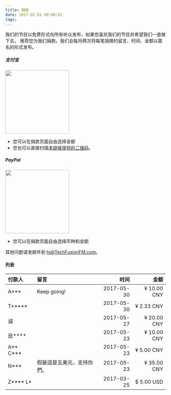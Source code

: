 ```yaml
---
title: 捐助
date: 2017-02-01 00:00:01
tags:
---
```


我们的节目以免费形式向所有听众发布，如果您喜欢我们的节目并希望我们一直做下去， 推荐您为我们捐款。我们会每月两次将每笔捐赠的留言、时间、金额以匿名的形式发布。

##### 支付宝
<a href = "https://qr.alipay.com/FKX09288AJOENI0MVZXM12"><img src="https://techfusionfm.com/images/Alipay.svg" width="200px"></button></a>
- 您可以在捐款页面自由选择金额
- 您也可以直接扫描[本链接提供的二维码](https://techfusionfm.com/images/QR.JPG)。

##### PayPal
<a href = "https://paypal.me/techfusionfm/5"><img src="https://techfusionfm.com/images/Paypal.svg" width="200px"></button></a>
- 您可以在捐款页面自由选择币种和金额


其他问题请发邮件到 hi@TechFusionFM.com。

#### 列表
|付款人 | 留言 |时间 | 金额 |
|:------|:------|------:|------:|
|A\*\*\*| Keep going!     |2017-05-30|¥ 10.00 CNY|
|T\*\*\*\*\*|      |2017-05-30|¥ 2.33 CNY|
|诚|      |2017-05-27|¥ 20.00 CNY|
|岳\*\*\*\*|  |   2017-05-23        |   ¥ 10.00 CNY    |
|A\*\* C\*\*\*|    |   2017-05-23        |   ¥ 5.00 CNY    |
|N\*\*\* |    假裝這是五美元，支持你們。  | 2017-05-23     | ¥ 35.00 CNY     |
|Z\*\*\*\* L\*|      |2017-03-25|$ 5.00 USD|